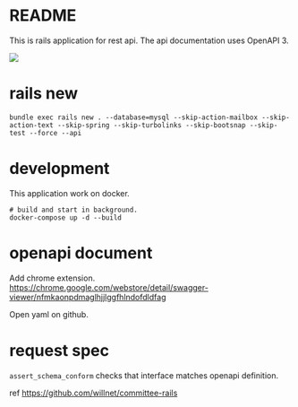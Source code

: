 # README

This is rails application for rest api.
The api documentation uses OpenAPI 3.

![](https://github.com/ham0215/rest_api_sample/workflows/Ruby/badge.svg)

# rails new

```
bundle exec rails new . --database=mysql --skip-action-mailbox --skip-action-text --skip-spring --skip-turbolinks --skip-bootsnap --skip-test --force --api
```

# development

This application work on docker.

```
# build and start in background.
docker-compose up -d --build
```

# openapi document

Add chrome extension.
https://chrome.google.com/webstore/detail/swagger-viewer/nfmkaonpdmaglhjjlggfhlndofdldfag

Open yaml on github.

# request spec

`assert_schema_conform` checks that interface matches openapi definition.

ref
https://github.com/willnet/committee-rails
